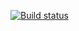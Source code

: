 [![Build status](https://ci.appveyor.com/api/projects/status/v1n7km5dn2j72ifc?svg=true)](https://ci.appveyor.com/project/Mmikhno/postmanecho)
